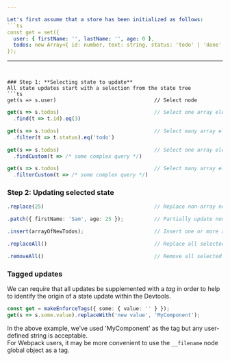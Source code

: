 ```yaml
---

Let's first assume that a store has been initialized as follows:
```ts
const get = set({
  user: { firstName: '', lastName: '', age: 0 },
  todos: new Array<{ id: number, text: string, status: 'todo' | 'done' }>()
});
```
---
```


### Step 1: **Selecting state to update**
All state updates start with a selection from the state tree
```ts
get(s => s.user)                                // Select node
```
```ts
get(s => s.todos)                               // Select one array element
  .find(t => t.id).eq(3)
```
```ts
get(s => s.todos)                               // Select many array elements
  .filter(t => t.status).eq('todo')
```
```ts
get(s => s.todos)                               // Select one array element using custom query
  .findCustom(t => /* some complex query */)  
```
```ts
get(s => s.todos)                               // Select many array elements using custom query
  .filterCustom(t => /* some complex query */)  
```

### Step 2: **Updating selected state**
```ts
.replace(25)                                    // Replace non-array node
```
```ts
.patch({ firstName: 'Sam', age: 25 });          // Partially update non-array node
```
```ts
.insert(arrayOfNewTodos);                       // Insert one or more array elements
```
```ts
.replaceAll()                                   // Replace all selected array elements
```
```ts
.removeAll()                                    // Remove all selected array elements
```


### **Tagged** updates ###
We can require that all updates be supplemented with a *tag* in order to help to identify the origin of a state update within the Devtools.  
```ts
const get = makeEnforceTags({ some: { value: '' } });
get(s => s.some.value).replaceWith('new value', 'MyComponent');
```
In the above example, we've used 'MyComponent' as the tag but any user-defined string is acceptable.  
For Webpack users, it may be more convenient to use the `__filename` node global object as a tag.  

